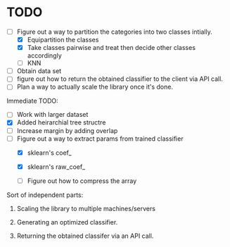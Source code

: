 TODO
====

- [ ] Figure out a way to partition the categories into two classes intially.
    - [x] Equipartition the classes
    - [x] Take classes pairwise and treat then decide other classes accordingly
    - [ ] KNN
- [ ] Obtain data set
- [ ] figure out how to return the obtained classifier to the client via API call.
- [ ] Plan a way to actually scale the library once it's done.

Immediate TODO:

- [ ] Work with larger dataset
- [x] Added heirarchial tree structre
- [ ] Increase margin by adding overlap
- [ ] Figure out a way to extract params from trained classifier
    - [x] sklearn's coef\_
    - [x] sklearn's raw\_coef\_
    - [ ] Figure out how to compress the array


Sort of independent parts:

1. Scaling the library to multiple machines/servers

2. Generating an optimized classifier.

3. Returning the obtained classifer via an API call.
